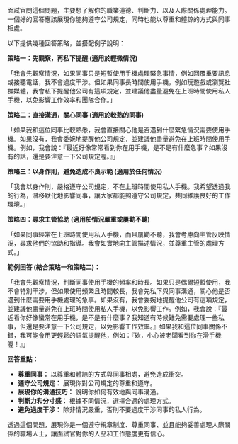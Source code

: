 面試官問這個問題，主要想了解你的職業道德、判斷力、以及人際關係處理能力。一個好的回答應該展現你能夠遵守公司規定，同時也能以尊重和體諒的方式與同事相處。

以下提供幾種回答策略，並搭配例子說明：

**策略一：先觀察，再私下提醒 (適用於輕微情況)**

「我會先觀察情況，如果同事只是短暫使用手機處理緊急事情，例如回覆重要訊息或接聽電話，我不會過度干涉。但如果同事長時間使用手機，例如玩遊戲或瀏覽社群媒體，我會私下提醒他公司有這項規定，並建議他盡量避免在上班時間使用私人手機，以免影響工作效率和團隊合作。」

**策略二：直接溝通，關心同事 (適用於較熟的同事)**

「如果我和這位同事比較熟悉，我會直接關心他是否遇到什麼緊急情況需要使用手機。如果沒有，我會委婉地提醒他公司規定，並建議他盡量避免在上班時間使用手機。例如，我會說：『最近好像常常看到你在用手機，是不是有什麼急事？如果沒有的話，還是要注意一下公司規定喔。』」

**策略三：以身作則，避免造成不良示範 (適用於任何情況)**

「我會以身作則，嚴格遵守公司規定，不在上班時間使用私人手機。我希望透過我的行為，潛移默化地影響同事，讓大家都能夠遵守公司規定，共同維護良好的工作環境。」

**策略四：尋求主管協助 (適用於情況嚴重或屢勸不聽)**

「如果同事經常在上班時間使用私人手機，而且屢勸不聽，我會考慮向主管反映情況，尋求他們的協助和指導。我會如實地向主管描述情況，並尊重主管的處理方式。」

**範例回答 (結合策略一和策略二)：**

「我會先觀察情況，判斷同事使用手機的頻率和時長。如果只是偶爾短暫使用，我不會特別干涉。但如果使用頻繁且時間較長，我會先私下與同事溝通，關心他是否遇到什麼需要用手機處理的急事。如果沒有，我會委婉地提醒他公司有這項規定，並建議他盡量避免在上班時間使用私人手機，以免影響工作。例如，我會說：『最近看你好像蠻常在用手機，是不是有什麼事？我知道有時候難免需要處理一些私事，但還是要注意一下公司規定，以免影響工作效率。』如果我和這位同事關係不錯，我可能會用更輕鬆的語氣提醒他，例如：『欸，小心被老闆看到你在滑手機喔！』」

**回答重點：**

- **尊重同事：** 以尊重和體諒的方式與同事相處，避免造成衝突。
- **遵守公司規定：** 展現你對公司規定的尊重和遵守。
- **展現你的溝通技巧：** 說明你如何有效地與同事溝通。
- **判斷力和分寸感：** 根據不同情況，選擇合適的處理方式。
- **避免過度干涉：** 除非情況嚴重，否則不要過度干涉同事的私人行為。
    

透過這個問題，展現你是一個遵守規章制度、尊重同事、並且能夠妥善處理人際關係的職場人士，讓面試官對你的人品和工作態度更有信心。

